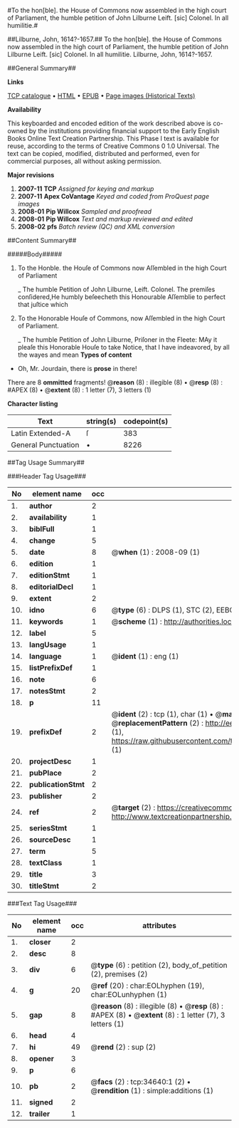 #To the hon[ble]. the House of Commons now assembled in the high court of Parliament, the humble petition of John Lilburne Leift. [sic] Colonel. In all humilitie.#

##Lilburne, John, 1614?-1657.##
To the hon[ble]. the House of Commons now assembled in the high court of Parliament, the humble petition of John Lilburne Leift. [sic] Colonel. In all humilitie.
Lilburne, John, 1614?-1657.

##General Summary##

**Links**

[TCP catalogue](http://www.ota.ox.ac.uk/tcp/)  • 
[HTML](http://tei.it.ox.ac.uk/tcp/Texts-HTML/free/A88/A88260.html)  • 
[EPUB](http://tei.it.ox.ac.uk/tcp/Texts-EPUB/free/A88/A88260.epub) • 
[Page images (Historical Texts)](https://data.historicaltexts.jisc.ac.uk/view?pubId=eebo-42475314e&pageId=eebo-42475314e-34640-1)

**Availability**

This keyboarded and encoded edition of the
	       work described above is co-owned by the institutions
	       providing financial support to the Early English Books
	       Online Text Creation Partnership. This Phase I text is
	       available for reuse, according to the terms of Creative
	       Commons 0 1.0 Universal. The text can be copied,
	       modified, distributed and performed, even for
	       commercial purposes, all without asking permission.

**Major revisions**

1. __2007-11__ __TCP__ *Assigned for keying and markup*
1. __2007-11__ __Apex CoVantage__ *Keyed and coded from ProQuest page images*
1. __2008-01__ __Pip Willcox__ *Sampled and proofread*
1. __2008-01__ __Pip Willcox__ *Text and markup reviewed and edited*
1. __2008-02__ __pfs__ *Batch review (QC) and XML conversion*

##Content Summary##

#####Body#####

1. To the Honble. the Houſe of Commons now Aſſembled in the high Court of Parliament

    _ The humble Petition of John Lilburne, Leift. Colonel.
The premiſes conſidered,He humbly beſeecheth this Honourable Aſſemblie to perfect that juſtice which
1. To the Honorable Houſe of Commons, now Aſſembled in the high Court of Parliament.

    _ The humble Petition of John Lilburne, Priſoner in the Fleete:
MAy it pleaſe this Honorable Houſe to take Notice, that I have indeavored, by all the wayes and mean
**Types of content**

  * Oh, Mr. Jourdain, there is **prose** in there!

There are 8 **ommitted** fragments! 
 @__reason__ (8) : illegible (8)  •  @__resp__ (8) : #APEX (8)  •  @__extent__ (8) : 1 letter (7), 3 letters (1)

**Character listing**


|Text|string(s)|codepoint(s)|
|---|---|---|
|Latin Extended-A|ſ|383|
|General Punctuation|•|8226|

##Tag Usage Summary##

###Header Tag Usage###

|No|element name|occ|attributes|
|---|---|---|---|
|1.|__author__|2||
|2.|__availability__|1||
|3.|__biblFull__|1||
|4.|__change__|5||
|5.|__date__|8| @__when__ (1) : 2008-09 (1)|
|6.|__edition__|1||
|7.|__editionStmt__|1||
|8.|__editorialDecl__|1||
|9.|__extent__|2||
|10.|__idno__|6| @__type__ (6) : DLPS (1), STC (2), EEBO-CITATION (1), OCLC (1), VID (1)|
|11.|__keywords__|1| @__scheme__ (1) : http://authorities.loc.gov/ (1)|
|12.|__label__|5||
|13.|__langUsage__|1||
|14.|__language__|1| @__ident__ (1) : eng (1)|
|15.|__listPrefixDef__|1||
|16.|__note__|6||
|17.|__notesStmt__|2||
|18.|__p__|11||
|19.|__prefixDef__|2| @__ident__ (2) : tcp (1), char (1)  •  @__matchPattern__ (2) : ([0-9\-]+):([0-9IVX]+) (1), (.+) (1)  •  @__replacementPattern__ (2) : http://eebo.chadwyck.com/downloadtiff?vid=$1&page=$2 (1), https://raw.githubusercontent.com/textcreationpartnership/Texts/master/tcpchars.xml#$1 (1)|
|20.|__projectDesc__|1||
|21.|__pubPlace__|2||
|22.|__publicationStmt__|2||
|23.|__publisher__|2||
|24.|__ref__|2| @__target__ (2) : https://creativecommons.org/publicdomain/zero/1.0/ (1), http://www.textcreationpartnership.org/docs/. (1)|
|25.|__seriesStmt__|1||
|26.|__sourceDesc__|1||
|27.|__term__|5||
|28.|__textClass__|1||
|29.|__title__|3||
|30.|__titleStmt__|2||


###Text Tag Usage###

|No|element name|occ|attributes|
|---|---|---|---|
|1.|__closer__|2||
|2.|__desc__|8||
|3.|__div__|6| @__type__ (6) : petition (2), body_of_petition (2), premises (2)|
|4.|__g__|20| @__ref__ (20) : char:EOLhyphen (19), char:EOLunhyphen (1)|
|5.|__gap__|8| @__reason__ (8) : illegible (8)  •  @__resp__ (8) : #APEX (8)  •  @__extent__ (8) : 1 letter (7), 3 letters (1)|
|6.|__head__|4||
|7.|__hi__|49| @__rend__ (2) : sup (2)|
|8.|__opener__|3||
|9.|__p__|6||
|10.|__pb__|2| @__facs__ (2) : tcp:34640:1 (2)  •  @__rendition__ (1) : simple:additions (1)|
|11.|__signed__|2||
|12.|__trailer__|1||
